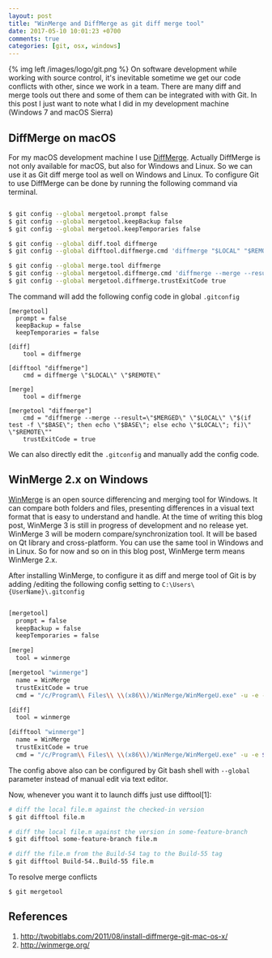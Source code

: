 ```yaml
---
layout: post
title: "WinMerge and DiffMerge as git diff merge tool"
date: 2017-05-10 10:01:23 +0700
comments: true
categories: [git, osx, windows]
---
```


{% img left /images/logo/git.png %}
On software development while working with source control, it's inevitable sometime we get our code conflicts with other, since we work in a team. There are many diff and merge tools out there and some of them can be integrated with with Git. In this post I just want to note what I did in my development machine (Windows 7 and macOS Sierra)


## DiffMerge on macOS
For my macOS development machine I use [DiffMerge](http://www.sourcegear.com/diffmerge/). Actually DiffMerge is not only available for macOS, but also for Windows and Linux. So we can use it as Git diff merge tool as well on Windows and Linux. To configure Git to use DiffMerge can be done by running the following command via terminal.

``` bash

$ git config --global mergetool.prompt false
$ git config --global mergetool.keepBackup false
$ git config --global mergetool.keepTemporaries false

$ git config --global diff.tool diffmerge
$ git config --global difftool.diffmerge.cmd 'diffmerge "$LOCAL" "$REMOTE"'

$ git config --global merge.tool diffmerge
$ git config --global mergetool.diffmerge.cmd 'diffmerge --merge --result="$MERGED" "$LOCAL" "$(if test -f "$BASE"; then echo "$BASE"; else echo "$LOCAL"; fi)" "$REMOTE"'
$ git config --global mergetool.diffmerge.trustExitCode true
```

The command will add the following config code in global <code>.gitconfig</code>

```
[mergetool]
  prompt = false
  keepBackup = false
  keepTemporaries = false

[diff]
	tool = diffmerge

[difftool "diffmerge"]
	cmd = diffmerge \"$LOCAL\" \"$REMOTE\"

[merge]
	tool = diffmerge

[mergetool "diffmerge"]
	cmd = "diffmerge --merge --result=\"$MERGED\" \"$LOCAL\" \"$(if test -f \"$BASE\"; then echo \"$BASE\"; else echo \"$LOCAL\"; fi)\" \"$REMOTE\""
	trustExitCode = true
```
We can also directly edit the <code>.gitconfig</code> and manually add the config code.

## WinMerge 2.x on Windows

[WinMerge](http://winmerge.org/) is an open source differencing and merging tool for Windows. It can compare both folders and files, presenting differences in a visual text format that is easy to understand and handle.
At the time of writing this blog post, WinMerge 3 is still in progress of development and no release yet. WinMerge 3 will be modern compare/synchronization tool. It will be based on Qt library and cross-platform. You can use the same tool in Windows and in Linux.
So for now and so on in this blog post, WinMerge term means WinMerge 2.x.

After installing WinMerge, to configure it as diff and merge tool of Git is by adding /editing the following config setting to <code>C:\Users\\{UserName}\\.gitconfig</code>

``` bash

[mergetool]
  prompt = false
  keepBackup = false
  keepTemporaries = false

[merge]
  tool = winmerge

[mergetool "winmerge"]
  name = WinMerge
  trustExitCode = true
  cmd = "/c/Program\\ Files\\ \\(x86\\)/WinMerge/WinMergeU.exe" -u -e -dl \"Local\" -dr \"Remote\" $LOCAL $REMOTE $MERGED

[diff]
  tool = winmerge

[difftool "winmerge"]
  name = WinMerge
  trustExitCode = true
  cmd = "/c/Program\\ Files\\ \\(x86\\)/WinMerge/WinMergeU.exe" -u -e $LOCAL $REMOTE

```

The config above also can be configured by Git bash shell with <code>--global</code> parameter instead of manual edit via text editor.

Now, whenever you want it to launch diffs just use difftool[1]:

``` bash
# diff the local file.m against the checked-in version
$ git difftool file.m

# diff the local file.m against the version in some-feature-branch
$ git difftool some-feature-branch file.m

# diff the file.m from the Build-54 tag to the Build-55 tag
$ git difftool Build-54..Build-55 file.m

```

To resolve merge conflicts
```
$ git mergetool
```

## References
1. http://twobitlabs.com/2011/08/install-diffmerge-git-mac-os-x/
2. http://winmerge.org/
